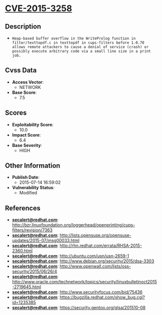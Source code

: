 
# [CVE-2015-3258](http://bzr.linuxfoundation.org/loggerhead/openprinting/cups-filters/revision/7363)

## Description

- `Heap-based buffer overflow in the WriteProlog function in filter/texttopdf.c in texttopdf in cups-filters before 1.0.70 allows remote attackers to cause a denial of service (crash) or possibly execute arbitrary code via a small line size in a print job.`

## Cvss Data

- **Access Vector**:
  - NETWORK
- **Base Score**:
  - 7.5

## Scores

- **Exploitability Score**:
  - 10.0
- **Impact Score**:
  - 6.4
- **Base Severity**:
  - HIGH

## Other Information

- **Publish Date**:
  - 2015-07-14 16:59:02
- **Vulnerability Status**:
  - Modified

## References

- **secalert@redhat.com**: http://bzr.linuxfoundation.org/loggerhead/openprinting/cups-filters/revision/7363
- **secalert@redhat.com**: http://lists.opensuse.org/opensuse-updates/2015-07/msg00033.html
- **secalert@redhat.com**: http://rhn.redhat.com/errata/RHSA-2015-2360.html
- **secalert@redhat.com**: http://ubuntu.com/usn/usn-2659-1
- **secalert@redhat.com**: http://www.debian.org/security/2015/dsa-3303
- **secalert@redhat.com**: http://www.openwall.com/lists/oss-security/2015/06/26/4
- **secalert@redhat.com**: http://www.oracle.com/technetwork/topics/security/linuxbulletinoct2015-2719645.html
- **secalert@redhat.com**: http://www.securityfocus.com/bid/75436
- **secalert@redhat.com**: https://bugzilla.redhat.com/show_bug.cgi?id=1235385
- **secalert@redhat.com**: https://security.gentoo.org/glsa/201510-08
